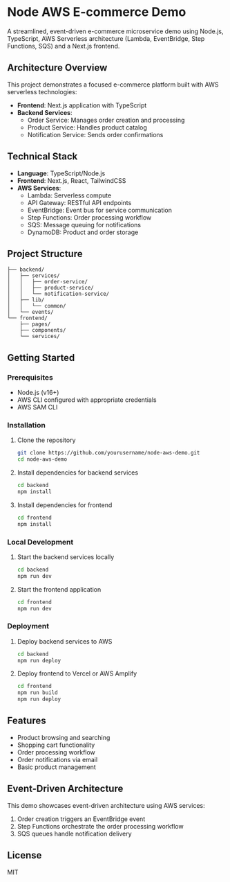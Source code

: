 # Node AWS E-commerce Demo

A streamlined, event-driven e-commerce microservice demo using Node.js, TypeScript, AWS Serverless architecture (Lambda, EventBridge, Step Functions, SQS) and a Next.js frontend.

## Architecture Overview

This project demonstrates a focused e-commerce platform built with AWS serverless technologies:

- **Frontend**: Next.js application with TypeScript
- **Backend Services**:
  - Order Service: Manages order creation and processing
  - Product Service: Handles product catalog
  - Notification Service: Sends order confirmations

## Technical Stack

- **Language**: TypeScript/Node.js
- **Frontend**: Next.js, React, TailwindCSS
- **AWS Services**:
  - Lambda: Serverless compute
  - API Gateway: RESTful API endpoints
  - EventBridge: Event bus for service communication
  - Step Functions: Order processing workflow
  - SQS: Message queuing for notifications
  - DynamoDB: Product and order storage

## Project Structure

```text
├── backend/
│   ├── services/
│   │   ├── order-service/
│   │   ├── product-service/
│   │   └── notification-service/
│   ├── lib/
│   │   └── common/
│   └── events/
└── frontend/
    ├── pages/
    ├── components/
    └── services/
```

## Getting Started

### Prerequisites

- Node.js (v16+)
- AWS CLI configured with appropriate credentials
- AWS SAM CLI

### Installation

1. Clone the repository

   ```bash
   git clone https://github.com/yourusername/node-aws-demo.git
   cd node-aws-demo
   ```

2. Install dependencies for backend services

   ```bash
   cd backend
   npm install
   ```

3. Install dependencies for frontend

   ```bash
   cd frontend
   npm install
   ```

### Local Development

1. Start the backend services locally

   ```bash
   cd backend
   npm run dev
   ```

2. Start the frontend application

   ```bash
   cd frontend
   npm run dev
   ```

### Deployment

1. Deploy backend services to AWS

   ```bash
   cd backend
   npm run deploy
   ```

2. Deploy frontend to Vercel or AWS Amplify

   ```bash
   cd frontend
   npm run build
   npm run deploy
   ```

## Features

- Product browsing and searching
- Shopping cart functionality
- Order processing workflow
- Order notifications via email
- Basic product management

## Event-Driven Architecture

This demo showcases event-driven architecture using AWS services:

1. Order creation triggers an EventBridge event
2. Step Functions orchestrate the order processing workflow
3. SQS queues handle notification delivery

## License

MIT
